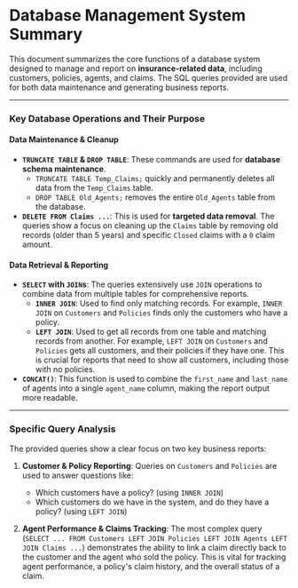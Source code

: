 # Database Management System Summary

This document summarizes the core functions of a database system designed to manage and report on **insurance-related data**, including customers, policies, agents, and claims. The SQL queries provided are used for both data maintenance and generating business reports.

---

### Key Database Operations and Their Purpose

#### Data Maintenance & Cleanup
* **`TRUNCATE TABLE` & `DROP TABLE`**: These commands are used for **database schema maintenance**.
    * `TRUNCATE TABLE Temp_Claims;` quickly and permanently deletes all data from the `Temp_Claims` table.
    * `DROP TABLE Old_Agents;` removes the entire `Old_Agents` table from the database.
* **`DELETE FROM Claims ...`**: This is used for **targeted data removal**. The queries show a focus on cleaning up the `Claims` table by removing old records (older than 5 years) and specific `Closed` claims with a `0` claim amount.

#### Data Retrieval & Reporting
* **`SELECT` with `JOIN`s**: The queries extensively use `JOIN` operations to combine data from multiple tables for comprehensive reports.
    * **`INNER JOIN`**: Used to find only matching records. For example, `INNER JOIN` on `Customers` and `Policies` finds only the customers who have a policy.
    * **`LEFT JOIN`**: Used to get all records from one table and matching records from another. For example, `LEFT JOIN` on `Customers` and `Policies` gets all customers, and their policies if they have one. This is crucial for reports that need to show all customers, including those with no policies.
* **`CONCAT()`**: This function is used to combine the `first_name` and `last_name` of agents into a single `agent_name` column, making the report output more readable.

---

### Specific Query Analysis

The provided queries show a clear focus on two key business reports:

1.  **Customer & Policy Reporting**: Queries on `Customers` and `Policies` are used to answer questions like:
    * Which customers have a policy? (using `INNER JOIN`)
    * Which customers do we have in the system, and do they have a policy? (using `LEFT JOIN`)

2.  **Agent Performance & Claims Tracking**: The most complex query (`SELECT ... FROM Customers LEFT JOIN Policies LEFT JOIN Agents LEFT JOIN Claims ...`) demonstrates the ability to link a claim directly back to the customer and the agent who sold the policy. This is vital for tracking agent performance, a policy's claim history, and the overall status of a claim.
